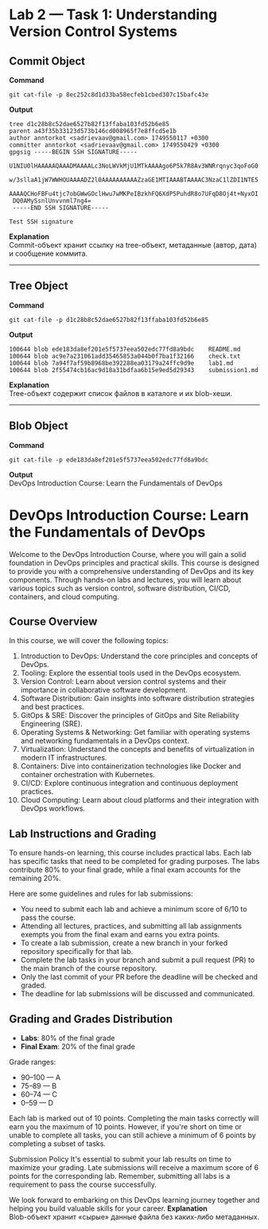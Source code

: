 # Lab 2 — Task 1: Understanding Version Control Systems

## Commit Object  
**Command**  
```  
git cat-file -p 8ec252c8d1d33ba58ecfeb1cbed307c15bafc43e  
```  
**Output**  
```  
tree d1c28b8c52dae6527b82f13ffaba103fd52b6e85
parent a43f35b33123d573b146cd008965f7e8ffcd5e1b
author anntorkot <sadrievaav@gmail.com> 1749550117 +0300
committer anntorkot <sadrievaav@gmail.com> 1749550429 +0300
gpgsig -----BEGIN SSH SIGNATURE-----
 U1NIU0lHAAAAAQAAADMAAAALc3NoLWVkMjU1MTkAAAAgo6P5k7R8Av3WNRrqnyc3qoFoG0
 w/3sllaA1jW7WWHOUAAAADZ2l0AAAAAAAAAAZzaGE1MTIAAABTAAAAC3NzaC1lZDI1NTE5
 AAAAQCHoFBFu4tjc7obGWwGOclHwu7wMKPeIBzkhFQ6XdP5PuhdR8o7UFqD8Oj4t+NyxOI
 DQ0AMySsnlUnvvnml7ng4=
 -----END SSH SIGNATURE-----

Test SSH signature  
```  
**Explanation**  
Commit-объект хранит ссылку на tree-объект, метаданные (автор, дата) и сообщение коммита.

---

## Tree Object  
**Command**  
```  
git cat-file -p d1c28b8c52dae6527b82f13ffaba103fd52b6e85  
```  
**Output**  
```  
100644 blob ede183da8ef201e5f5737eea502edc77fd8a9bdc	README.md
100644 blob ac9e7a231061add35465853a044b0f7ba1f32166	check.txt
100644 blob 7a94f7af59b8968be392288ea03179a24ffc9d9e	lab1.md
100644 blob 2f55474cb16ac9d18a31bdfaa6b15e9ed5d29343	submission1.md  
```  
**Explanation**  
Tree-объект содержит список файлов в каталоге и их blob-хеши.

---

## Blob Object  
**Command**  
```  
git cat-file -p ede183da8ef201e5f5737eea502edc77fd8a9bdc 
```  
**Output**  
DevOps Introduction Course: Learn the Fundamentals of DevOps
# DevOps Introduction Course: Learn the Fundamentals of DevOps

Welcome to the DevOps Introduction Course, where you will gain a solid foundation in DevOps principles and practical skills. This course is designed to provide you with a comprehensive understanding of DevOps and its key components. Through hands-on labs and lectures, you will learn about various topics such as version control, software distribution, CI/CD, containers, and cloud computing.

## Course Overview

In this course, we will cover the following topics:

1. Introduction to DevOps: Understand the core principles and concepts of DevOps.
2. Tooling: Explore the essential tools used in the DevOps ecosystem.
3. Version Control: Learn about version control systems and their importance in collaborative software development.
4. Software Distribution: Gain insights into software distribution strategies and best practices.
5. GitOps & SRE: Discover the principles of GitOps and Site Reliability Engineering (SRE).
6. Operating Systems & Networking: Get familiar with operating systems and networking fundamentals in a DevOps context.
7. Virtualization: Understand the concepts and benefits of virtualization in modern IT infrastructures.
8. Containers: Dive into containerization technologies like Docker and container orchestration with Kubernetes.
9. CI/CD: Explore continuous integration and continuous deployment practices.
10. Cloud Computing: Learn about cloud platforms and their integration with DevOps workflows.

## Lab Instructions and Grading

To ensure hands-on learning, this course includes practical labs. Each lab has specific tasks that need to be completed for grading purposes. The labs contribute 80% to your final grade, while a final exam accounts for the remaining 20%.

Here are some guidelines and rules for lab submissions:

- You need to submit each lab and achieve a minimum score of 6/10 to pass the course.
- Attending all lectures, practices, and submitting all lab assignments exempts you from the final exam and earns you extra points.
- To create a lab submission, create a new branch in your forked repository specifically for that lab.
- Complete the lab tasks in your branch and submit a pull request (PR) to the main branch of the course repository.
- Only the last commit of your PR before the deadline will be checked and graded.
- The deadline for lab submissions will be discussed and communicated.

## Grading and Grades Distribution

- **Labs**: 80% of the final grade  
- **Final Exam**: 20% of the final grade  

Grade ranges:  
- 90–100 — A  
- 75–89 — B  
- 60–74 — C  
- 0–59  — D  

Each lab is marked out of 10 points. Completing the main tasks correctly will earn you the maximum of 10 points. However, if you're short on time or unable to complete all tasks, you can still achieve a minimum of 6 points by completing a subset of tasks.

Submission Policy
It's essential to submit your lab results on time to maximize your grading. Late submissions will receive a maximum score of 6 points for the corresponding lab. Remember, submitting all labs is a requirement to pass the course successfully.

We look forward to embarking on this DevOps learning journey together and helping you build valuable skills for your career. 
**Explanation**  
Blob-объект хранит «сырые» данные файла без каких-либо метаданных.

